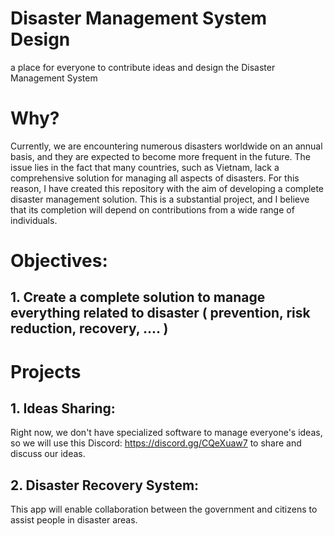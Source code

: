 # Disaster Management System Design
a place for everyone to contribute ideas and design the Disaster Management System

# Why?

Currently, we are encountering numerous disasters worldwide on an annual basis, and they are expected to become more frequent in the future. The issue lies in the fact that many countries, such as Vietnam, lack a comprehensive solution for managing all aspects of disasters. For this reason, I have created this repository with the aim of developing a complete disaster management solution. This is a substantial project, and I believe that its completion will depend on contributions from a wide range of individuals.

# Objectives:

## 1. Create a complete solution to manage everything related to disaster ( prevention, risk reduction, recovery, .... )

# Projects

## 1. Ideas Sharing:

Right now, we don't have specialized software to manage everyone's ideas, so we will use this Discord: https://discord.gg/CQeXuaw7 to share and discuss our ideas.

## 2. Disaster Recovery System:

This app will enable collaboration between the government and citizens to assist people in disaster areas.
